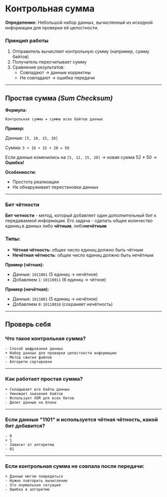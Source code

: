 <!-- [difficulty=easy] [priority=base] [duration=short] -->

# Контрольная сумма
**Определение:** Небольшой набор данных, вычисленный из исходной информации для проверки её целостности.

###  Принцип работы
1. Отправитель вычисляет контрольную сумму (например, сумму байтов)
2. Получатель пересчитывает сумму
3. Сравнение результатов:
   -  Совпадают → данные корректны
   -  Не совпадают → ошибка передачи

---
##  Простая сумма *(Sum Checksum)*
**Формула:**

`Контрольная сумма = сумма всех байтов данных`


**Пример:**  

Данные: `[5, 10, 15, 20]`
  
Сумма: `5 + 10 + 15 + 20 = 50`

Если данные изменились на `[5, 12, 15, 20]` → новая сумма 52 ≠ 50 → **Ошибка!**

**Особенности:**  
+ Простота реализации  
+ Не обнаруживает перестановки данных

---
###  Бит чётности
**Бит четности** - метод, который добавляет один дополнительный бит к передаваемой информации. Его задача - сделать общее количество единиц в данных либо **чётным**, либо**нечётным**
### Типы:
- **Чётная чётность**: общее число единиц должно быть чётным
- **Нечётная чётность**: общее число единиц должно быть нечётным

**Пример (чётная):**  
- Данные: `1011001` (5 единиц → нечётное)  
- Добавляем `1`: `10110011` (6 единиц → чётное)

**Пример (нечётная):**  
- Данные: `1011001` (5 единиц → нечётное)  
- Добавляем `0`: `10110010` (сохраняет нечётность)

---
## Проверь себя

### Что такое контрольная сумма?
```quiz
- Способ шифрования данных
+ Набор данных для проверки целостности информации
- Метод сжатия файлов
- Алгоритм сортировки
```
***
### Как работает простая сумма?
```quiz
+ Складывает все байты данных
- Умножает значения байтов
- Использует XOR для всех битов
- Делит данные на блоки
```
***
### Если данные "1101" и используется чётная чётность, какой бит добавится?
```quiz
- 0
+ 1
- Зависит от алгоритма
- 01
```
***
### Если контрольная сумма не совпала после передачи:
```quiz
+ Данные могли повредиться
- Нужно повторить вычисление
- Это нормальная ситуация
- Ошибка в алгоритме
```